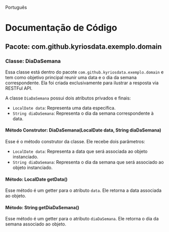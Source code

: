 Português

# Documentação de Código

## Pacote: com.github.kyriosdata.exemplo.domain

### Classe: DiaDaSemana

Essa classe está dentro do pacote `com.github.kyriosdata.exemplo.domain` e tem como objetivo principal reunir uma data e o dia da semana correspondente. Ela foi criada exclusivamente para ilustrar a resposta via RESTFul API.

A classe `DiaDaSemana` possui dois atributos privados e finais:

- `LocalDate data`: Representa uma data específica.
- `String diaDaSemana`: Representa o dia da semana correspondente à data.

#### Método Construtor: DiaDaSemana(LocalDate data, String diaDaSemana)

Esse é o método construtor da classe. Ele recebe dois parâmetros:

- `LocalDate data`: Representa a data que será associada ao objeto instanciado.
- `String diaDaSemana`: Representa o dia da semana que será associado ao objeto instanciado.

#### Método: LocalDate getData()

Esse método é um getter para o atributo `data`. Ele retorna a data associada ao objeto.

#### Método: String getDiaDaSemana()

Esse método é um getter para o atributo `diaDaSemana`. Ele retorna o dia da semana associado ao objeto.